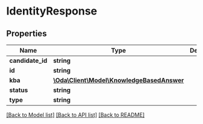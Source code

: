 # IdentityResponse

## Properties
Name | Type | Description | Notes
------------ | ------------- | ------------- | -------------
**candidate_id** | **string** |  | [optional] 
**id** | **string** |  | [optional] 
**kba** | [**\Oda\Client\Model\KnowledgeBasedAnswer**](KnowledgeBasedAnswer.md) |  | [optional] 
**status** | **string** |  | [optional] 
**type** | **string** |  | [optional] 

[[Back to Model list]](../README.md#documentation-for-models) [[Back to API list]](../README.md#documentation-for-api-endpoints) [[Back to README]](../README.md)


